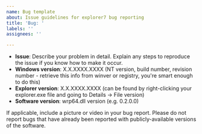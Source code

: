```yaml
---
name: Bug template
about: Issue guidelines for explorer7 bug reporting
title: 'Bug: '
labels: ''
assignees: ''

---
```


- **Issue**: Describe your problem in detail. Explain any steps to reproduce the issue if you know how to make it occur.
- **Windows version**: X.X.XXXX.XXXX (NT version, build number, revision number - retrieve this info from winver or registry, you're smart enough to do this) 
- **Explorer version**: X.X.XXXX.XXXX (can be found by right-clicking your explorer.exe file and going to Details -> File version)
- **Software version**: wrp64.dll version (e.g. 0.2.0.0)

If applicable, include a picture or video in your bug report. Please do not report bugs that have already been reported with publicly-available versions of the software.
